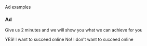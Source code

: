 Ad examples

### Ad

Give us 2 minutes and we will show you what we can achieve for you

YES! I want to succeed online
No! I don't want to succeed online

